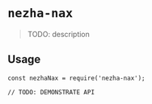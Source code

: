 # `nezha-nax`

> TODO: description

## Usage

```
const nezhaNax = require('nezha-nax');

// TODO: DEMONSTRATE API
```
